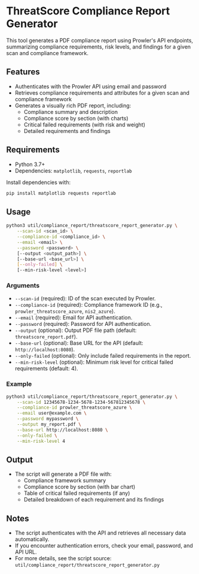 # ThreatScore Compliance Report Generator

This tool generates a PDF compliance report using Prowler's API endpoints, summarizing compliance requirements, risk levels, and findings for a given scan and compliance framework.

## Features
- Authenticates with the Prowler API using email and password
- Retrieves compliance requirements and attributes for a given scan and compliance framework
- Generates a visually rich PDF report, including:
  - Compliance summary and description
  - Compliance score by section (with charts)
  - Critical failed requirements (with risk and weight)
  - Detailed requirements and findings

## Requirements
- Python 3.7+
- Dependencies: `matplotlib`, `requests`, `reportlab`

Install dependencies with:
```bash
pip install matplotlib requests reportlab
```

## Usage

```bash
python3 util/compliance_report/threatscore_report_generator.py \
    --scan-id <scan_id> \
    --compliance-id <compliance_id> \
    --email <email> \
    --password <password> \
    [--output <output_path>] \
    [--base-url <base_url>] \
    [--only-failed] \
    [--min-risk-level <level>]
```

### Arguments
- `--scan-id` (required): ID of the scan executed by Prowler.
- `--compliance-id` (required): Compliance framework ID (e.g., `prowler_threatscore_azure`, `nis2_azure`).
- `--email` (required): Email for API authentication.
- `--password` (required): Password for API authentication.
- `--output` (optional): Output PDF file path (default: `threatscore_report.pdf`).
- `--base-url` (optional): Base URL for the API (default: `http://localhost:8080`).
- `--only-failed` (optional): Only include failed requirements in the report.
- `--min-risk-level` (optional): Minimum risk level for critical failed requirements (default: 4).

### Example
```bash
python3 util/compliance_report/threatscore_report_generator.py \
    --scan-id 12345678-1234-5678-1234-567812345678 \
    --compliance-id prowler_threatscore_azure \
    --email user@example.com \
    --password mypassword \
    --output my_report.pdf \
    --base-url http://localhost:8080 \
    --only-failed \
    --min-risk-level 4
```

## Output
- The script will generate a PDF file with:
  - Compliance framework summary
  - Compliance score by section (with bar chart)
  - Table of critical failed requirements (if any)
  - Detailed breakdown of each requirement and its findings

## Notes
- The script authenticates with the API and retrieves all necessary data automatically.
- If you encounter authentication errors, check your email, password, and API URL.
- For more details, see the script source: `util/compliance_report/threatscore_report_generator.py`
